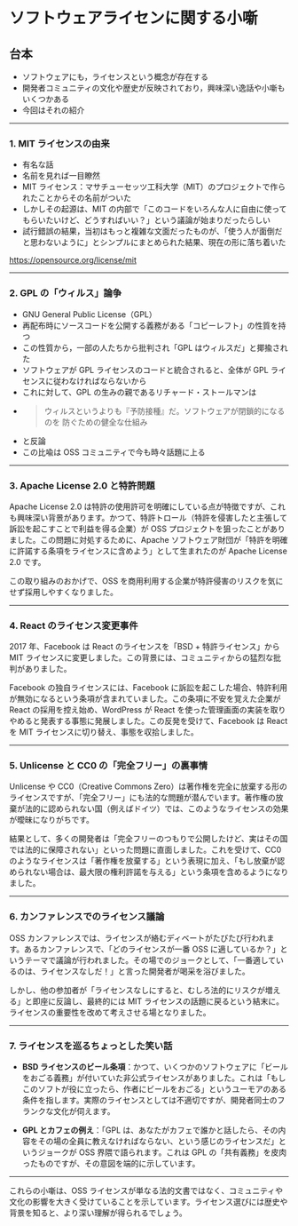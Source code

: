 # ソフトウェアライセンに関する小噺

## 台本

- ソフトウェアにも，ライセンスという概念が存在する
- 開発者コミュニティの文化や歴史が反映されており，興味深い逸話や小噺もいくつかある
- 今回はそれの紹介

---

### **1. MIT ライセンスの由来**

- 有名な話
- 名前を見れば一目瞭然
- MIT ライセンス：マサチューセッツ工科大学（MIT）のプロジェクトで作られたことからその名前がついた
- しかしその起源は、MIT の内部で「このコードをいろんな人に自由に使ってもらいたいけど、どうすればいい？」という議論が始まりだったらしい
- 試行錯誤の結果，当初はもっと複雑な文面だったものが、「使う人が面倒だと思わないように」とシンプルにまとめられた結果、現在の形に落ち着いた

https://opensource.org/license/mit

---

### **2. GPL の「ウィルス」論争**

- GNU General Public License（GPL）
- 再配布時にソースコードを公開する義務がある「コピーレフト」の性質を持つ
- この性質から，一部の人たちから批判され「GPL はウィルスだ」と揶揄された
- ソフトウェアが GPL ライセンスのコードと統合されると、全体が GPL ライセンスに従わなければならないから
- これに対して、GPL の生みの親であるリチャード・ストールマンは
- > ウィルスというよりも『予防接種』だ。ソフトウェアが閉鎖的になるのを 防ぐための健全な仕組み
- と反論
- この比喩は OSS コミュニティで今も時々話題に上る

---

### **3. Apache License 2.0 と特許問題**

Apache License 2.0 は特許の使用許可を明確にしている点が特徴ですが、これも興味深い背景があります。かつて、特許トロール（特許を侵害したと主張して訴訟を起こすことで利益を得る企業）が OSS プロジェクトを狙ったことがありました。この問題に対処するために、Apache ソフトウェア財団が「特許を明確に許諾する条項をライセンスに含めよう」として生まれたのが Apache License 2.0 です。

この取り組みのおかげで、OSS を商用利用する企業が特許侵害のリスクを気にせず採用しやすくなりました。

---

### **4. React のライセンス変更事件**

2017 年、Facebook は React のライセンスを「BSD + 特許ライセンス」から MIT ライセンスに変更しました。この背景には、コミュニティからの猛烈な批判がありました。

Facebook の独自ライセンスには、Facebook に訴訟を起こした場合、特許利用が無効になるという条項が含まれていました。この条項に不安を覚えた企業が React の採用を控え始め、WordPress が React を使った管理画面の実装を取りやめると発表する事態に発展しました。この反発を受けて、Facebook は React を MIT ライセンスに切り替え、事態を収拾しました。

---

### **5. Unlicense と CC0 の「完全フリー」の裏事情**

Unlicense や CC0（Creative Commons Zero）は著作権を完全に放棄する形のライセンスですが、「完全フリー」にも法的な問題が潜んでいます。著作権の放棄が法的に認められない国（例えばドイツ）では、このようなライセンスの効果が曖昧になりがちです。

結果として、多くの開発者は「完全フリーのつもりで公開したけど、実はその国では法的に保障されない」といった問題に直面しました。これを受けて、CC0 のようなライセンスは「著作権を放棄する」という表現に加え、「もし放棄が認められない場合は、最大限の権利許諾を与える」という条項を含めるようになりました。

---

### **6. カンファレンスでのライセンス議論**

OSS カンファレンスでは、ライセンスが絡むディベートがたびたび行われます。あるカンファレンスで、「どのライセンスが一番 OSS に適しているか？」というテーマで議論が行われました。その場でのジョークとして、「一番適しているのは、ライセンスなしだ！」と言った開発者が喝采を浴びました。

しかし、他の参加者が「ライセンスなしにすると、むしろ法的にリスクが増える」と即座に反論し、最終的には MIT ライセンスの話題に戻るという結末に。ライセンスの重要性を改めて考えさせる場となりました。

---

### **7. ライセンスを巡るちょっとした笑い話**

- **BSD ライセンスのビール条項**：かつて、いくつかのソフトウェアに「ビールをおごる義務」が付いていた非公式ライセンスがありました。これは「もしこのソフトが役に立ったら、作者にビールをおごる」というユーモアのある条件を指します。実際のライセンスとしては不適切ですが、開発者同士のフランクな文化が伺えます。

- **GPL とカフェの例え**：「GPL は、あなたがカフェで誰かと話したら、その内容をその場の全員に教えなければならない、という感じのライセンスだ」というジョークが OSS 界隈で語られます。これは GPL の「共有義務」を皮肉ったものですが、その意図を端的に示しています。

---

これらの小噺は、OSS ライセンスが単なる法的文書ではなく、コミュニティや文化の影響を大きく受けていることを示しています。ライセンス選びには歴史や背景を知ると、より深い理解が得られるでしょう。
